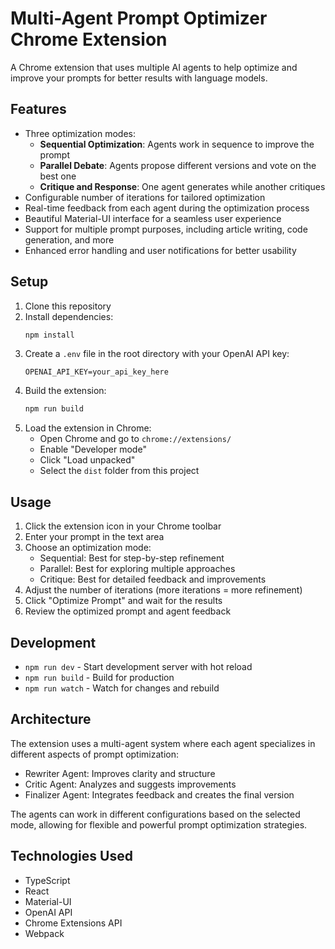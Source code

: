 # Multi-Agent Prompt Optimizer Chrome Extension

A Chrome extension that uses multiple AI agents to help optimize and improve your prompts for better results with language models.

## Features

- Three optimization modes:
  - **Sequential Optimization**: Agents work in sequence to improve the prompt
  - **Parallel Debate**: Agents propose different versions and vote on the best one
  - **Critique and Response**: One agent generates while another critiques
- Configurable number of iterations for tailored optimization
- Real-time feedback from each agent during the optimization process
- Beautiful Material-UI interface for a seamless user experience
- Support for multiple prompt purposes, including article writing, code generation, and more
- Enhanced error handling and user notifications for better usability

## Setup

1. Clone this repository
2. Install dependencies:
   ```bash
   npm install
   ```
3. Create a `.env` file in the root directory with your OpenAI API key:
   ```
   OPENAI_API_KEY=your_api_key_here
   ```
4. Build the extension:
   ```bash
   npm run build
   ```
5. Load the extension in Chrome:
   - Open Chrome and go to `chrome://extensions/`
   - Enable "Developer mode"
   - Click "Load unpacked"
   - Select the `dist` folder from this project

## Usage

1. Click the extension icon in your Chrome toolbar
2. Enter your prompt in the text area
3. Choose an optimization mode:
   - Sequential: Best for step-by-step refinement
   - Parallel: Best for exploring multiple approaches
   - Critique: Best for detailed feedback and improvements
4. Adjust the number of iterations (more iterations = more refinement)
5. Click "Optimize Prompt" and wait for the results
6. Review the optimized prompt and agent feedback

## Development

- `npm run dev` - Start development server with hot reload
- `npm run build` - Build for production
- `npm run watch` - Watch for changes and rebuild

## Architecture

The extension uses a multi-agent system where each agent specializes in different aspects of prompt optimization:

- Rewriter Agent: Improves clarity and structure
- Critic Agent: Analyzes and suggests improvements
- Finalizer Agent: Integrates feedback and creates the final version

The agents can work in different configurations based on the selected mode, allowing for flexible and powerful prompt optimization strategies.

## Technologies Used

- TypeScript
- React
- Material-UI
- OpenAI API
- Chrome Extensions API
- Webpack
